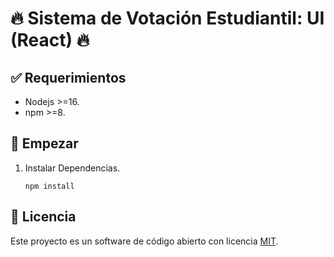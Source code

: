 ﻿# :fire: Sistema de Votación Estudiantil: UI (React) :fire:

## :white_check_mark: Requerimientos

-   Nodejs >=16.
-   npm >=8.

## :checkered_flag: Empezar

1.  Instalar Dependencias.

    ```shell
    npm install
    ```

## :closed_lock_with_key: Licencia

Este proyecto es un software de código abierto con licencia [MIT](LICENSE).
